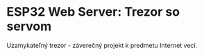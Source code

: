 # ESP32 Web Server: Trezor so servom
Uzamykateľný trezor - záverečný projekt k predmetu Internet vecí.
